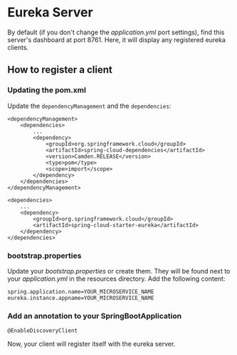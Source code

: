# Eureka Server
By default (if you don't change the _application.yml_ port settings), find this server's dashboard at port 8761. Here, it will display any registered eureka clients.

## How to register a client

### Updating the pom.xml
Update the `dependencyManagement` and the `dependencies`:
```
<dependencyManagement>
    <dependencies>
        ...
        <dependency>
			<groupId>org.springframework.cloud</groupId>
			<artifactId>spring-cloud-dependencies</artifactId>
			<version>Camden.RELEASE</version>
			<type>pom</type>
			<scope>import</scope>
		</dependency>
	</dependencies>
</dependencyManagement>

<dependencies>
    ...
	<dependency>
		<groupId>org.springframework.cloud</groupId>
		<artifactId>spring-cloud-starter-eureka</artifactId>
	</dependency>
</dependencies>
```
### bootstrap.properties
Update your _bootstrap.properties_ or create them. They will be found next to your _application.yml_ in the resources directory. Add the following content:
```
spring.application.name=YOUR_MICROSERVICE_NAME
eureka.instance.appname=YOUR_MICROSERVICE_NAME
```

### Add an annotation to your SpringBootApplication
```
@EnableDiscoveryClient
```



Now, your client will register itself with the eureka server.